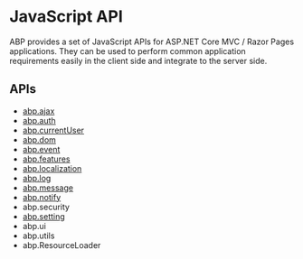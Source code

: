 # JavaScript API

ABP provides a set of JavaScript APIs for ASP.NET Core MVC / Razor Pages applications. They can be used to perform common application requirements easily in the client side and integrate to the server side.

## APIs

* [abp.ajax](Ajax.md)
* [abp.auth](Auth.md)
* [abp.currentUser](CurrentUser.md)
* [abp.dom](DOM.md)
* [abp.event](Events.md)
* [abp.features](Features.md)
* [abp.localization](Localization.md)
* [abp.log](Logging.md)
* [abp.message](Message.md)
* [abp.notify](Notify.md)
* abp.security
* [abp.setting](Settings.md)
* abp.ui
* abp.utils
* abp.ResourceLoader